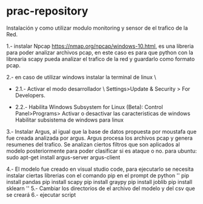 # prac-repository

Instalación y como utilizar modulo monitoring y sensor de el trafico de la Red.

1.- instalar Npcap https://nmap.org/npcap/windows-10.html, es una libreria para poder analizar archivos pcap, en este caso es para que python con la librearia scapy pueda 
analizar el trafico de la red y guardarlo como formato pcap.

2.- en caso de utilizar windows instalar la terminal de linux \\
 * 2.1.- Activar el modo desarrollador \\
        Settings>Update & Security > For Developers.
        
  * 2.2.- Habilita Windows Subsystem for Linux (Beta):
        Control Panel>Programs> Activar o desactivar  las caracteristicas de windows
        Habilitar subsistema de windows para linux

3.- Instalar Argus, al igual que la base de datos propuesta por moustafa que fue creada analizada por argus.
Argus procesa los archivos pcap y genera resumenes del trafico. Se analizan ciertos filtros que son aplicados al modelo posteriormente para poder clasificar si es ataque o no.
para ubuntu: sudo apt-get install argus-server argus-client

4.- El modelo fue creado en visual studio code, para ejecutarlo se necesita instalar ciertas librerias con el comando pip en el prompt de python
''
pip install pandas
pip install scapy
pip install graypy
pip install joblib
pip install sklearn
''
5.- Cambiar los directorios de el archivo del modelo y del csv que se creará
6.- ejecutar script
